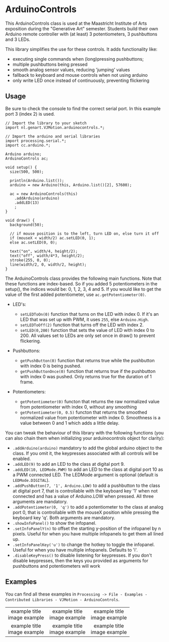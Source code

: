 # ArduinoControls
This ArduinoControls class is used at the Maastricht Institute of Arts exposition during the "Generative Art" semester.
Students build their own Arduino remote controller with (at least) 3 potentiometers, 3 pushbuttons and 3 LEDs.

 This library simplifies the use for these controls. It adds functionality like:

 - executing single commands when (long)pressing pushbuttons;
 - multiple pushbuttons being pressed
 - smooth analog sensor values, reducing 'jumping' values
 - fallback to keyboard and mouse controls when not using arduino
 - only write LED once instead of continuously, preventing flickering
 
## Usage
Be sure to check the console to find the correct serial port. In this example port 3 (index 2) is used.
```
// Import the library to your sketch
import nl.genart.VJMotion.arduinocontrols.*;

// Import the arduino and serial libraries
import processing.serial.*;
import cc.arduino.*;

Arduino arduino;
ArduinoControls ac;

void setup() {
  size(500, 500);

  println(Arduino.list());
  arduino = new Arduino(this, Arduino.list()[2], 57600);

  ac = new ArduinoControls(this)
    .addArduino(arduino)
    .addLED(13)
    ;
}

void draw() {
  background(50);

  // if mouse position is to the left, turn LED on, else turn it off
  if (mouseX < width/2) ac.setLED(0, 1);
  else ac.setLED(0, 0);

  text("on", width/4, height/2);
  text("off", width/4*3, height/2);
  stroke(255, 0, 0);
  line(width/2, 0, width/2, height);
}
```


The ArduinoControls class provides the following main functions.
Note that these functions are index-based. So if you added 5 potentiometers in the setup(), the indices would be: 0, 1, 2, 3, 4 and 5. If you would like to get the value of the first added potentiometer, use `ac.getPotentiometer(0)`.

* LED's:
  * `setLEDToOn(0)` function that turns on the LED with index 0. If it's an LED that was set up with PWM, it uses `255`, else `Arduino.High`.
  * `setLEDToOff(2)` function that turns off the LED with index 2.
  * `setLED(0,200)` function that sets the value of LED with index 0 to 200. All values set to LEDs are only set once in draw() to prevent flickering.

* Pushbuttons:
  * `getPushButton(0)` function that returns true while the pushbutton with index 0 is being pushed.
  * `getPushButtonOnce(0)` function that returns true if the pushbutton with index 0 was pushed. Only returns true for the duration of 1 frame.

* Potentiometers:
  * `getPotentiometer(0)` functon that returns the raw normalized value from potentiometer with index 0, without any smoothing
  * `getPotentiometer(0, 0.5)` functon that returns the smoothed normalized value from potentiometer with index 0. Smoothness is a value between 0 and 1 which adds a little delay.

You can tweak the behaviour of this library with the following functions (you can also chain them when initializing your arduinocontrols object for clarity):

* `.addArduino(arduino)` mandatory to add the global arduino object to the class. If you omit it, the keypresses associated with all controls will be enabled.
* `.addLED(9)` to add an LED to the class at digital port 9.
* `.addLED(10, LEDMode.PWM)` to add an LED to the class at digital port 10 as a PWM connected LED. The LEDMode argument is optional (default is `LEDMode.DIGITAL`).
* `.addPushButton(7, '1', Arduino.LOW)` to add a pushbutton to the class at digital port 7, that is controllable with the keyboard key '1' when not connected and has a value of Arduino.LOW when pressed. All three arguments are mandatory.
* `.addPotentiometer(0, 'q')` to add a potentiometer to the class at analog port 0, that is controllable with the mouseX position while pressing the keyboard key 'q'. Both arguments are mandatory.
* `.showInfoPanel()` to show the infopanel.
* `.setInfoPanelY(n)` to offset the starting y-position of the infopanel by n pixels. Useful for when you have multiple infopanels to get them all lined up.
* `.setInfoPanelKey('u')` to change the hotkey to toggle the infopanel. Useful for when you have multiple infopanels. Defaults to 'i'.
* `.disableKeyPress()` to disable listening for keypresses. If you don't disable keypresses, then the keys you provided as arguments for pushbuttons and potentiometers will work


## Examples
You can find all these examples in `Processing -> File - Examples - Contributed Libraries - VJMotion - ArduinoControls`.

<table width="100%">
  <tr>
    <td valign="top" align="center" width="33%">example title<br>image example</td>
    <td valign="top" align="center" width="33%">example title<br>image example</td>
    <td valign="top" align="center" width="33%">example title<br>image example</td>
  </tr>
   <tr>
   <td valign="top" align="center" width="33%">example title<br>image example</td>
   <td valign="top" align="center" width="33%">example title<br>image example</td>
   <td valign="top" align="center" width="33%">example title<br>image example</td>
  </tr>
 </table>
